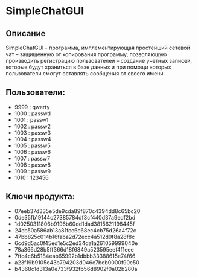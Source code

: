 # SimpleChatGUI

## Описание

SimpleChatGUI - программа, имплементирующая простейший сетевой чат – 
защищенную от копирования программу, позволяющую производить регистрацию пользователей – 
создание учетных записей, которые будут храниться в базе данных и при помощи которых пользователи
смогут оставлять сообщения от своего имени.

## Пользователи:

- 9999 : qwerty
- 1000 : passwd
- 1001 : passw1
- 1002 : passw2
- 1003 : passw3
- 1004 : passw4
- 1005 : passw5
- 1006 : passw6
- 1007 : passw7
- 1008 : passw8
- 1009 : passw9
- 1010 : 123456

## Ключи продукта:

 - 07eeb37d335e5de9cda89f870c4394dd8c65bc20
 - 0de35fb19144c27385784df3cf440d37a9edf2bd
 - 1d0250311806b9196b60dd1dad3815621198445f
 - 24cb50a586ab13a81fcc6c68ec4cb75d26a4f72c
 - 47bb825c014b16faba2d72ecc4a512d9f8a28f8c
 - 6cd9d5ac0f45ed1e5c2ed34da1a261059999040e
 - 78a366d28b5ff366d18f6849a523595eef4f1eee
 - 7ffc4c6b5184eab65992b1dbbb33388615e74f66
 - a23f19b9105e43b794203d046c7beb0000f90c50
 - b4368c1d313a0e733f932fb56d8902f0a02b280a
